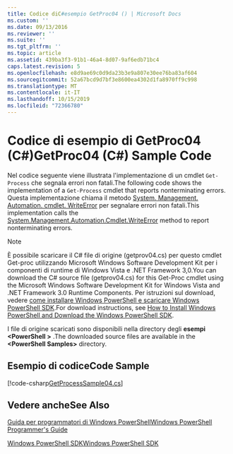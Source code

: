 ```yaml
---
title: Codice diC#esempio GetProc04 () | Microsoft Docs
ms.custom: ''
ms.date: 09/13/2016
ms.reviewer: ''
ms.suite: ''
ms.tgt_pltfrm: ''
ms.topic: article
ms.assetid: 439ba3f3-91b1-46a4-8d07-9af6edb71bc4
caps.latest.revision: 5
ms.openlocfilehash: e8d9ae69c0d9da23b3e9a807e30ee76ba83af604
ms.sourcegitcommit: 52a67bcd9d7bf3e8600ea4302d1fa8970ff9c998
ms.translationtype: MT
ms.contentlocale: it-IT
ms.lasthandoff: 10/15/2019
ms.locfileid: "72366780"
---
```

# <a name="getproc04-c-sample-code"></a><span data-ttu-id="2e343-102">Codice di esempio di GetProc04 (C#)</span><span class="sxs-lookup"><span data-stu-id="2e343-102">GetProc04 (C#) Sample Code</span></span>

<span data-ttu-id="2e343-103">Nel codice seguente viene illustrata l'implementazione di un cmdlet `Get-Process` che segnala errori non fatali.</span><span class="sxs-lookup"><span data-stu-id="2e343-103">The following code shows the implementation of a `Get-Process` cmdlet that reports nonterminating errors.</span></span> <span data-ttu-id="2e343-104">Questa implementazione chiama il metodo [System. Management. Automation. cmdlet. WriteError](/dotnet/api/System.Management.Automation.Cmdlet.WriteError) per segnalare errori non fatali.</span><span class="sxs-lookup"><span data-stu-id="2e343-104">This implementation calls the [System.Management.Automation.Cmdlet.WriteError](/dotnet/api/System.Management.Automation.Cmdlet.WriteError) method to report nonterminating errors.</span></span>

> [!NOTE]
> <span data-ttu-id="2e343-105">È possibile scaricare il C# file di origine (getprov04.cs) per questo cmdlet Get-proc utilizzando Microsoft Windows Software Development Kit per i componenti di runtime di Windows Vista e .NET Framework 3,0.</span><span class="sxs-lookup"><span data-stu-id="2e343-105">You can download the C# source file (getprov04.cs) for this Get-Proc cmdlet using the Microsoft Windows Software Development Kit for Windows Vista and .NET Framework 3.0 Runtime Components.</span></span> <span data-ttu-id="2e343-106">Per istruzioni sul download, vedere [come installare Windows PowerShell e scaricare Windows PowerShell SDK](/powershell/developer/installing-the-windows-powershell-sdk).</span><span class="sxs-lookup"><span data-stu-id="2e343-106">For download instructions, see [How to Install Windows PowerShell and Download the Windows PowerShell SDK](/powershell/developer/installing-the-windows-powershell-sdk).</span></span>
>
> <span data-ttu-id="2e343-107">I file di origine scaricati sono disponibili nella directory degli **esempi \<PowerShell >** .</span><span class="sxs-lookup"><span data-stu-id="2e343-107">The downloaded source files are available in the **\<PowerShell Samples>** directory.</span></span>

## <a name="code-sample"></a><span data-ttu-id="2e343-108">Esempio di codice</span><span class="sxs-lookup"><span data-stu-id="2e343-108">Code Sample</span></span>

[!code-csharp[GetProcessSample04.cs](../../../../powershell-sdk-samples/SDK-2.0/csharp/GetProcessSample04/GetProcessSample04.cs#L11-L98 "GetProcessSample04.cs")]

## <a name="see-also"></a><span data-ttu-id="2e343-109">Vedere anche</span><span class="sxs-lookup"><span data-stu-id="2e343-109">See Also</span></span>

[<span data-ttu-id="2e343-110">Guida per programmatori di Windows PowerShell</span><span class="sxs-lookup"><span data-stu-id="2e343-110">Windows PowerShell Programmer's Guide</span></span>](./windows-powershell-programmer-s-guide.md)

[<span data-ttu-id="2e343-111">Windows PowerShell SDK</span><span class="sxs-lookup"><span data-stu-id="2e343-111">Windows PowerShell SDK</span></span>](../windows-powershell-reference.md)
